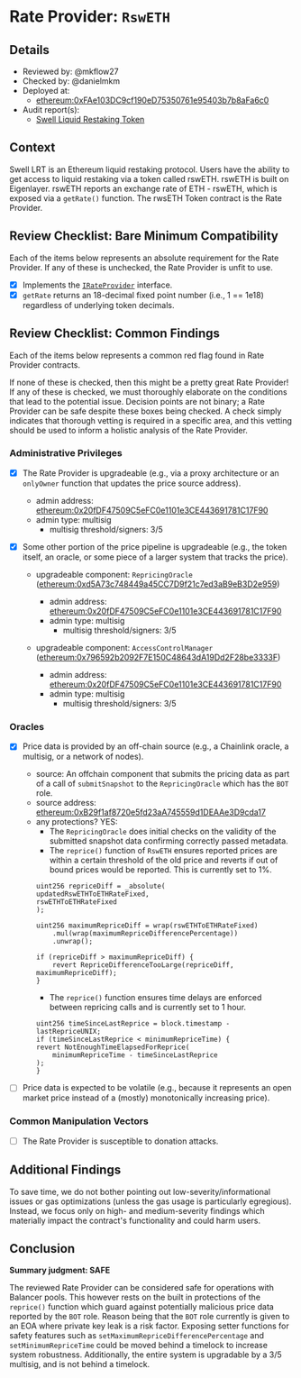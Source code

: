 # Rate Provider: `RswETH`

## Details
- Reviewed by: @mkflow27
- Checked by: @danielmkm
- Deployed at:
    - [ethereum:0xFAe103DC9cf190eD75350761e95403b7b8aFa6c0](https://etherscan.io/token/0xFAe103DC9cf190eD75350761e95403b7b8aFa6c0#readProxyContract)
- Audit report(s):
    - [Swell Liquid Restaking Token](https://github.com/SwellNetwork/v3-core-public/blob/master/Audit%20Reports/Marlin/Sigma_Prime_Swell_Liquid_Restaking_Token_Security_Assessment_Report_v2_0.pdf)

## Context
Swell LRT is an Ethereum liquid restaking protocol. Users have the ability to get access to liquid restaking via a token called rswETH. rswETH is built on Eigenlayer. rswETH reports an exchange rate of ETH - rswETH, which is exposed via a `getRate()` function. The rwsETH Token contract is the Rate Provider.

## Review Checklist: Bare Minimum Compatibility
Each of the items below represents an absolute requirement for the Rate Provider. If any of these is unchecked, the Rate Provider is unfit to use.

- [x] Implements the [`IRateProvider`](https://github.com/balancer/balancer-v2-monorepo/blob/bc3b3fee6e13e01d2efe610ed8118fdb74dfc1f2/pkg/interfaces/contracts/pool-utils/IRateProvider.sol) interface.
- [x] `getRate` returns an 18-decimal fixed point number (i.e., 1 == 1e18) regardless of underlying token decimals.

## Review Checklist: Common Findings
Each of the items below represents a common red flag found in Rate Provider contracts.

If none of these is checked, then this might be a pretty great Rate Provider! If any of these is checked, we must thoroughly elaborate on the conditions that lead to the potential issue. Decision points are not binary; a Rate Provider can be safe despite these boxes being checked. A check simply indicates that thorough vetting is required in a specific area, and this vetting should be used to inform a holistic analysis of the Rate Provider.

### Administrative Privileges
- [x] The Rate Provider is upgradeable (e.g., via a proxy architecture or an `onlyOwner` function that updates the price source address).
    - admin address: [ethereum:0x20fDF47509C5eFC0e1101e3CE443691781C17F90](https://etherscan.io/address/0x20fDF47509C5eFC0e1101e3CE443691781C17F90)
    - admin type: multisig
        - multisig threshold/signers: 3/5

- [x] Some other portion of the price pipeline is upgradeable (e.g., the token itself, an oracle, or some piece of a larger system that tracks the price). 
    - upgradeable component: `RepricingOracle` ([ethereum:0xd5A73c748449a45CC7D9f21c7ed3aB9eB3D2e959](https://etherscan.io/address/0xd5A73c748449a45CC7D9f21c7ed3aB9eB3D2e959))
        - admin address: [ethereum:0x20fDF47509C5eFC0e1101e3CE443691781C17F90](https://etherscan.io/address/0x20fDF47509C5eFC0e1101e3CE443691781C17F90)
        - admin type: multisig
            - multisig threshold/signers: 3/5
    
    - upgradeable component: `AccessControlManager` ([ethereum:0x796592b2092F7E150C48643dA19Dd2F28be3333F](https://etherscan.io/address/0x796592b2092F7E150C48643dA19Dd2F28be3333F#readProxyContract))
        - admin address: [ethereum:0x20fDF47509C5eFC0e1101e3CE443691781C17F90](https://etherscan.io/address/0x20fDF47509C5eFC0e1101e3CE443691781C17F90)
        - admin type: multisig
            - multisig threshold/signers: 3/5

### Oracles
- [x] Price data is provided by an off-chain source (e.g., a Chainlink oracle, a multisig, or a network of nodes).
    - source: An offchain component that submits the pricing data as part of a call of `submitSnapshot` to the `RepricingOracle` which has the `BOT` role.
    - source address: [ethereum:0xB29f1af8720e5fd23aA745559d1DEAAe3D9cda17](https://etherscan.io/address/0xB29f1af8720e5fd23aA745559d1DEAAe3D9cda17)
    - any protections? YES: 
        - The `RepricingOracle` does initial checks on the validity of the submitted snapshot data confirming correctly passed metadata.
        - The `reprice()` function of `RswETH` ensures reported prices are within a certain threshold of the old price and reverts if out of bound prices would be reported. This is currently set to 1%.
        ```solidity
        uint256 repriceDiff = _absolute(
        updatedRswETHToETHRateFixed,
        rswETHToETHRateFixed
        );

        uint256 maximumRepriceDiff = wrap(rswETHToETHRateFixed)
            .mul(wrap(maximumRepriceDifferencePercentage))
            .unwrap();

        if (repriceDiff > maximumRepriceDiff) {
            revert RepriceDifferenceTooLarge(repriceDiff, maximumRepriceDiff);
        }
        ```
        - The `reprice()` function ensures time delays are enforced between repricing calls and is currently set to 1 hour.
        ```solidity
        uint256 timeSinceLastReprice = block.timestamp - lastRepriceUNIX;
        if (timeSinceLastReprice < minimumRepriceTime) {
        revert NotEnoughTimeElapsedForReprice(
            minimumRepriceTime - timeSinceLastReprice
        );
        }
        ```

- [ ] Price data is expected to be volatile (e.g., because it represents an open market price instead of a (mostly) monotonically increasing price).

### Common Manipulation Vectors
- [ ] The Rate Provider is susceptible to donation attacks.


## Additional Findings
To save time, we do not bother pointing out low-severity/informational issues or gas optimizations (unless the gas usage is particularly egregious). Instead, we focus only on high- and medium-severity findings which materially impact the contract's functionality and could harm users.

## Conclusion
**Summary judgment: SAFE**

The reviewed Rate Provider can be considered safe for operations with Balancer pools. This however rests on the built in protections of the `reprice()` function which guard against potentially malicious price data reported by the `BOT` role. Reason being that the `BOT` role currently is given to an EOA where private key leak is a risk factor. Exposing setter functions for safety features such as `setMaximumRepriceDifferencePercentage` and `setMinimumRepriceTime` could be moved behind a timelock to increase system robustness. Additionally, the entire system is upgradable by a 3/5 multisig, and is not behind a timelock.
